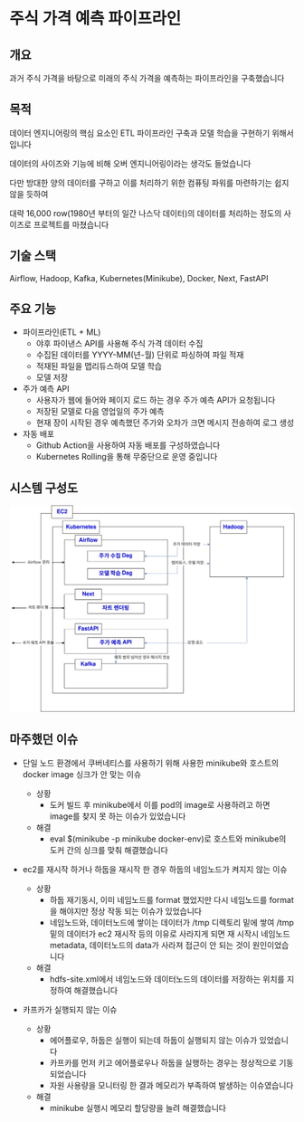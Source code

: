 # 주식 가격 예측 파이프라인

## 개요

과거 주식 가격을 바탕으로 미래의 주식 가격을 예측하는 파이프라인을 구축했습니다

## 목적

데이터 엔지니어링의 핵심 요소인 ETL 파이프라인 구축과 모델 학습을 구현하기 위해서입니다

데이터의 사이즈와 기능에 비해 오버 엔지니어링이라는 생각도 들었습니다

다만 방대한 양의 데이터를 구하고 이를 처리하기 위한 컴퓨팅 파워를 마련하기는 쉽지 않을 듯하여

대략 16,000 row(1980년 부터의 일간 나스닥 데이터)의 데이터를 처리하는 정도의 사이즈로 프로젝트를 마쳤습니다

## 기술 스택

Airflow, Hadoop, Kafka, Kubernetes(Minikube), Docker, Next, FastAPI

## 주요 기능

- 파이프라인(ETL + ML)
  - 야후 파이낸스 API를 사용해 주식 가격 데이터 수집
  - 수집된 데이터를 YYYY-MM(년-월) 단위로 파싱하여 파일 적재
  - 적재된 파일을 맵리듀스하여 모델 학습
  - 모델 저장
- 주가 예측 API
  - 사용자가 웹에 들어와 페이지 로드 하는 경우 주가 예측 API가 요청됩니다
  - 저장된 모델로 다음 영업일의 주가 예측
  - 현재 장이 시작된 경우 예측했던 주가와 오차가 크면 메시지 전송하여 로그 생성
- 자동 배포
  - Github Action을 사용하여 자동 배포를 구성하였습니다
  - Kubernetes Rolling을 통해 무중단으로 운영 중입니다

## 시스템 구성도

![시스템 구성도](./system_diagram.svg)

## 마주했던 이슈

- 단일 노드 환경에서 쿠버네티스를 사용하기 위해 사용한 minikube와 호스트의 docker image 싱크가 안 맞는 이슈

  - 상황
    - 도커 빌드 후 minikube에서 이를 pod의 image로 사용하려고 하면 image를 찾지 못 하는 이슈가 있었습니다
  - 해결
    - eval $(minikube -p minikube docker-env)로 호스트와 minikube의 도커 간의 싱크를 맞춰 해결했습니다

- ec2를 재시작 하거나 하둡을 재시작 한 경우 하둡의 네임노드가 켜지지 않는 이슈

  - 상황
    - 하둡 재기동시, 이미 네임노드를 format 했었지만 다시 네임노드를 format을 해야지만 정상 작동 되는 이슈가 있었습니다
    - 네임노드와, 데이터노드에 쌓이는 데이터가 /tmp 디렉토리 밑에 쌓여 /tmp 밑의 데이터가 ec2 재시작 등의 이유로 사라지게 되면 재 시작시 네임노드 metadata, 데이터노드의 data가 사라져 접근이 안 되는 것이 원인이었습니다
  - 해결
    - hdfs-site.xml에서 네임노드와 데이터노드의 데이터를 저장하는 위치를 지정하여 해결했습니다

- 카프카가 실행되지 않는 이슈
  - 상황
    - 에어플로우, 하둡은 실행이 되는데 하둡이 실행되지 않는 이슈가 있었습니다
    - 카프카를 먼저 키고 에어플로우나 하둡을 실행하는 경우는 정상적으로 기동 되었습니다
    - 자원 사용량을 모니터링 한 결과 메모리가 부족하여 발생하는 이슈였습니다
  - 해결
    - minikube 실행시 메모리 할당량을 늘려 해결했습니다
